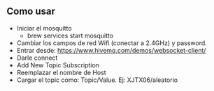 ## Como usar

- Iniciar el mosquitto
  - brew services start mosquitto
- Cambiar los campos de red Wifi (conectar a 2.4GHz) y password.
- Entrar desde: https://www.hivemq.com/demos/websocket-client/
- Darle connect
- Add New Topic Subscription
- Reemplazar el nombre de Host
- Cargar el topic como: Topic/Value. Ej: XJTX06/aleatorio
